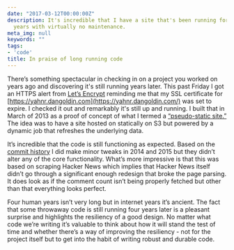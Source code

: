```yaml
---
date: "2017-03-12T00:00:00Z"
description: It's incredible that I have a site that's been running for the past 4
  years with virtually no maintenance.
meta_img: null
keywords: ""
tags:
- 'code'
title: In praise of long running code
---
```


There’s something spectacular in checking in on a project you worked on years ago and discovering it's still running years later. This past Friday I got an HTTPS alert from [Let’s Encrypt](https://letsencrypt.org/) reminding me that my SSL certificate for [https://yahnr.dangoldin.com](https://yahnr.dangoldin.com/) was set to expire. I checked it out and remarkably it's still up and running. I built that in March of 2013 as a proof of concept of what I termed a [“pseudo-static site.”](http://dangoldin.com/2013/03/12/mmmm-pseudo-static-sites/) The idea was to have a site hosted on statically on S3 but powered by a dynamic job that refreshes the underlying data.

It’s incredible that the code is still functioning as expected. Based on the [commit history](https://github.com/dangoldin/yahnr/commits/master) I did make minor tweaks in 2014 and 2015 but they didn’t alter any of the core functionality. What’s more impressive is that this was based on scraping Hacker News which implies that Hacker News itself didn’t go through a significant enough redesign that broke the page parsing. It does look as if the comment count isn’t being properly fetched but other than that everything looks perfect.

Four human years isn’t very long but in internet years it’s ancient. The fact that some throwaway code is still running four years later is a pleasant surprise and highlights the resiliency of a good design. No matter what code we’re writing it’s valuable to think about how it will stand the test of time and whether there’s a way of improving the resiliency - not for the project itself but to get into the habit of writing robust and durable code.
